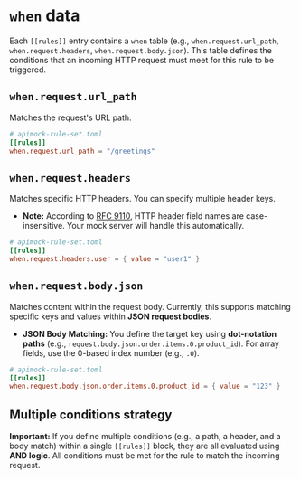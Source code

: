 # `when` data

Each `[[rules]]` entry contains a `when` table (e.g., `when.request.url_path`, `when.request.headers`, `when.request.body.json`). This table defines the conditions that an incoming HTTP request must meet for this rule to be triggered.

## `when.request.url_path`

Matches the request's URL path.

```toml
# apimock-rule-set.toml
[[rules]]
when.request.url_path = "/greetings"
```

## `when.request.headers`

Matches specific HTTP headers. You can specify multiple header keys.

- **Note:** According to [RFC 9110](https://www.rfc-editor.org/rfc/rfc9110.html), HTTP header field names are case-insensitive. Your mock server will handle this automatically.

```toml
# apimock-rule-set.toml
[[rules]]
when.request.headers.user = { value = "user1" }
```

## `when.request.body.json`

Matches content within the request body. Currently, this supports matching specific keys and values within **JSON request bodies**.

- **JSON Body Matching:** You define the target key using **dot-notation paths** (e.g., `request.body.json.order.items.0.product_id`). For array fields, use the 0-based index number (e.g., `.0`).

```toml
# apimock-rule-set.toml
[[rules]]
when.request.body.json.order.items.0.product_id = { value = "123" }
```

## Multiple conditions strategy

**Important:** If you define multiple conditions (e.g., a path, a header, and a body match) within a single `[[rules]]` block, they are all evaluated using **AND logic**. All conditions must be met for the rule to match the incoming request.
